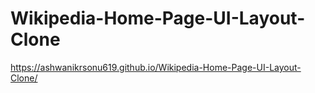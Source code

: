 # Wikipedia-Home-Page-UI-Layout-Clone

https://ashwanikrsonu619.github.io/Wikipedia-Home-Page-UI-Layout-Clone/
